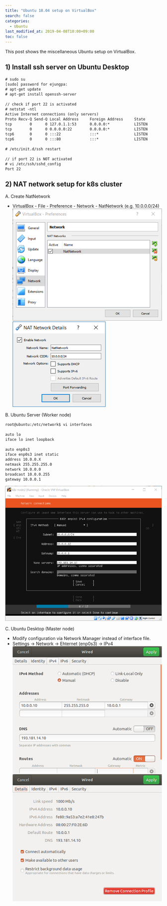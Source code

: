 ```yaml
---
title: "Ubuntu 18.04 setup on VirtualBox"
search: false
categories:
  - Ubuntu
last_modified_at: 2019-04-08T10:00+09:00
toc: false
---
```


This post shows the miscellaneous Ubuntu setup on VirtualBox.

## 1) Install ssh server on Ubuntu Desktop
```console
# sudo su
[sudo] password for ejungpa:
# apt-get update
# apt-get install openssh-server

// check if port 22 is activated
# netstat -ntl
Active Internet connections (only servers)
Proto Recv-Q Send-Q Local Address     Foreign Address     State
tcp        0      0 127.0.1.1:53      0.0.0.0:*           LISTEN
tcp        0      0 0.0.0.0:22        0.0.0.0:*           LISTEN
tcp6       0      0 :::22             :::*                LISTEN
tcp6       0      0 :::80             :::*                LISTEN

# /etc/init.d/ssh restart

// if port 22 is NOT activated
# vi /etc/ssh/sshd_config
Port 22
```

## 2) NAT network setup for k8s cluster

A. Create NatNetwork  
   * VirtualBox - File - Preference - Network - NatNetwork (e.g. 10.0.0.0/24)
![NatNetwork1](https://github.com/unipark00/tekrepo/blob/master/_posts/20190411_105355.png)  
![NatNetwork2](https://github.com/unipark00/tekrepo/blob/master/_posts/20190411_105409.png)

B. Ubuntu Server (Worker node)
```console
root@ubuntu:/etc/network$ vi interfaces

auto lo
iface lo inet loopback

auto enp0s3
iface enp0s3 inet static
address 10.0.0.X
netmask 255.255.255.0
network 10.0.0.0
broadcast 10.0.0.255
gateway 10.0.0.1
```
![ubuntu-18.04.2](https://github.com/unipark00/tekrepo/blob/master/_posts/20190410_165245.png?raw=true)  
  
C. Ubuntu Desktop (Master node)  
   * Modify configuration via Network Manager instead of interface file.  
   * Settings -> Network -> Ehternet (enp0s3) -> IPv4  
![Desktop1](https://github.com/unipark00/tekrepo/blob/master/_posts/20190411_112303.png)
![Desktop1](https://github.com/unipark00/tekrepo/blob/master/_posts/20190411_112122.png)
